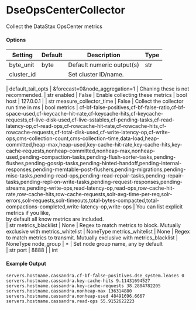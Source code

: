 <!--This file was generated from the python source
Please edit the source to make changes
-->
DseOpsCenterCollector
=====

Collect the DataStax OpsCenter metrics

#### Options

Setting | Default | Description | Type
--------|---------|-------------|-----
byte_unit | byte | Default numeric output(s) | str
cluster_id |  | Set cluster ID/name.<br>
 | 
default_tail_opts | &forecast=0&node_aggregation=1 | Chaning these is not recommended. | str
enabled | False | Enable collecting these metrics | bool
host | 127.0.0.1 |  | str
measure_collector_time | False | Collect the collector run time in ms | bool
metrics | cf-bf-false-positives,cf-bf-false-ratio,cf-bf-space-used,cf-keycache-hit-rate,cf-keycache-hits,cf-keycache-requests,cf-live-disk-used,cf-live-sstables,cf-pending-tasks,cf-read-latency-op,cf-read-ops,cf-rowcache-hit-rate,cf-rowcache-hits,cf-rowcache-requests,cf-total-disk-used,cf-write-latency-op,cf-write-ops,cms-collection-count,cms-collection-time,data-load,heap-committed,heap-max,heap-used,key-cache-hit-rate,key-cache-hits,key-cache-requests,nonheap-committed,nonheap-max,nonheap-used,pending-compaction-tasks,pending-flush-sorter-tasks,pending-flushes,pending-gossip-tasks,pending-hinted-handoff,pending-internal-responses,pending-memtable-post-flushers,pending-migrations,pending-misc-tasks,pending-read-ops,pending-read-repair-tasks,pending-repair-tasks,pending-repl-on-write-tasks,pending-request-responses,pending-streams,pending-write-ops,read-latency-op,read-ops,row-cache-hit-rate,row-cache-hits,row-cache-requests,solr-avg-time-per-req,solr-errors,solr-requests,solr-timeouts,total-bytes-compacted,total-compactions-completed,write-latency-op,write-ops | You can list explicit metrics if you like,<br>
 by default all know metrics are included.<br>
 | str
metrics_blacklist | None | Regex to match metrics to block. Mutually exclusive with metrics_whitelist | NoneType
metrics_whitelist | None | Regex to match metrics to transmit. Mutually exclusive with metrics_blacklist | NoneType
node_group | * | Set node group name, any by default<br>
 | str
port | 8888 |  | int

#### Example Output

```
servers.hostname.cassandra.cf-bf-false-positives.dse_system.leases 0
servers.hostname.cassandra.key-cache-hits 9.11431694527
servers.hostname.cassandra.key-cache-requests 38.2884782205
servers.hostname.cassandra.nonheap-max 136314880
servers.hostname.cassandra.nonheap-used 48491696.6667
servers.hostname.cassandra.read-ops 55.9152622223
```

